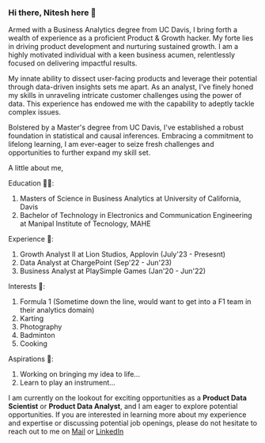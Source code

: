### Hi there, Nitesh here 👋

Armed with a Business Analytics degree from UC Davis, I bring forth a wealth of experience as a proficient Product & Growth hacker. My forte lies in driving product development and nurturing sustained growth. I am a highly motivated individual with a keen business acumen, relentlessly focused on delivering impactful results. 

My innate ability to dissect user-facing products and leverage their potential through data-driven insights sets me apart. As an analyst, I've finely honed my skills in unraveling intricate customer challenges using the power of data. This experience has endowed me with the capability to adeptly tackle complex issues. 

Bolstered by a Master's degree from UC Davis, I've established a robust foundation in statistical and causal inferences. Embracing a commitment to lifelong learning, I am ever-eager to seize fresh challenges and opportunities to further expand my skill set.

A little about me, 

Education :man_student::
  1. Masters of Science in Business Analytics at University of California, Davis 
  2. Bachelor of Technology in Electronics and Communication Engineering at Manipal Institute of Tecnology, MAHE

Experience :office::
  1. Growth Analyst II at Lion Studios, Applovin (July'23 - Presesnt)
  2. Data Analyst at ChargePoint (Sep'22 - Jun'23)
  3. Business Analyst at PlaySimple Games (Jan'20 - Jun'22)

Interests :white_heart::
  1. Formula 1 (Sometime down the line, would want to get into a F1 team in their analytics domain)
  2. Karting
  3. Photography
  4. Badminton
  5. Cooking

Aspirations 🌱:
  1. Working on bringing my idea to life...
  2. Learn to play an instrument...


I am currently on the lookout for exciting opportunities as a **Product Data Scientist** or **Product Data Analyst**, and I am eager to explore potential opportunities. If you are interested in learning more about my experience and expertise or discussing potential job openings, please do not hesitate to reach out to me on [Mail](snaganitesh.career@gmail.com) or [LinkedIn](https://www.linkedin.com/in/niteshsn/)
